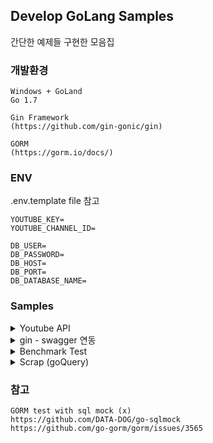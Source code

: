 ## Develop GoLang Samples
간단한 예제들 구현한 모음집


### 개발환경
```shell
Windows + GoLand
Go 1.7

Gin Framework
(https://github.com/gin-gonic/gin)

GORM
(https://gorm.io/docs/)
```

### ENV
.env.template file 참고
```shell
YOUTUBE_KEY=
YOUTUBE_CHANNEL_ID=

DB_USER=
DB_PASSWORD=
DB_HOST=
DB_PORT=
DB_DATABASE_NAME=
```

### Samples
<details>
<summary>Youtube API</summary>

#### route / youtube
```shell
API Docs : https://developers.google.com/youtube/v3/docs?hl=ko
API KEY : https://console.cloud.google.com/apis

# Go Test
# Linux 환경
export YOUTUBE_KEY="xxxx"
export YOUTUBE_CHANNEL_ID="xxxx"

# Windows 환경
Run > Edit Configurations
Environment variables 추가
```
</details>



<details>
<summary>gin - swagger 연동</summary>

http://localhost:9091/swagger/index.html 접속하면 됨
```shell
https://github.com/swaggo/gin-swagger

# Windows 환경
export PATH=$(go env GOPATH)/bin:$PATH
```
</details>



<details>
<summary>Benchmark Test</summary>

#### route / benchmark
</details>



<details>
<summary>Scrap (goQuery)</summary>

#### route / scrap
```shell
https://github.com/PuerkitoBio/goquery
```
</details>

### 참고
```shell
GORM test with sql mock (x) 
https://github.com/DATA-DOG/go-sqlmock
https://github.com/go-gorm/gorm/issues/3565
```